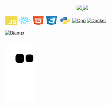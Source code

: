 <div align="center">
  <a href="https://github.com/carlosE1602">
  <img height="180em" src="https://github-readme-stats.vercel.app/api?username=carlosE1602&show_icons=true&theme=dracula&include_all_commits=true&count_private=true"/>
  <img height="180em" src="https://github-readme-stats.vercel.app/api/top-langs/?username=carlosE1602&langs_count=10&theme=dracula&count_private=true"/>
</div>
<div style="display: inline_block"><br>
  <img align="center" alt="Js" height="30" width="40" src="https://raw.githubusercontent.com/devicons/devicon/master/icons/javascript/javascript-plain.svg">
  <img align="center" alt="React" height="30" width="40" src="https://raw.githubusercontent.com/devicons/devicon/master/icons/react/react-original.svg">
  <img align="center" alt="HTML" height="30" width="40" src="https://raw.githubusercontent.com/devicons/devicon/master/icons/html5/html5-original.svg">
  <img align="center" alt="CSS" height="30" width="40" src="https://raw.githubusercontent.com/devicons/devicon/master/icons/css3/css3-original.svg">
  <img align="center" alt="Python" height="30" width="40"  src="https://raw.githubusercontent.com/devicons/devicon/master/icons/python/python-original.svg">
<img align="center" alt="Cpp" height="30" width="40"
src="https://cdn.jsdelivr.net/gh/devicons/devicon/icons/cplusplus/cplusplus-original.svg"/>
 <img align="center" alt="Docker" height="30" width="40"
  src="https://cdn.jsdelivr.net/gh/devicons/devicon/icons/docker/docker-original.svg" />
          
  
  <img align="center" alt="Django" height="30" width="40"
   src="https://cdn.jsdelivr.net/gh/devicons/devicon/icons/django/django-plain-wordmark.svg" />
          
  
          
</div>
  
  ##
 
<div> 

 
  ![Snake animation](https://github.com/carlosE1602/carlosE1602/blob/output/github-contribution-grid-snake.svg)
 
</div>
